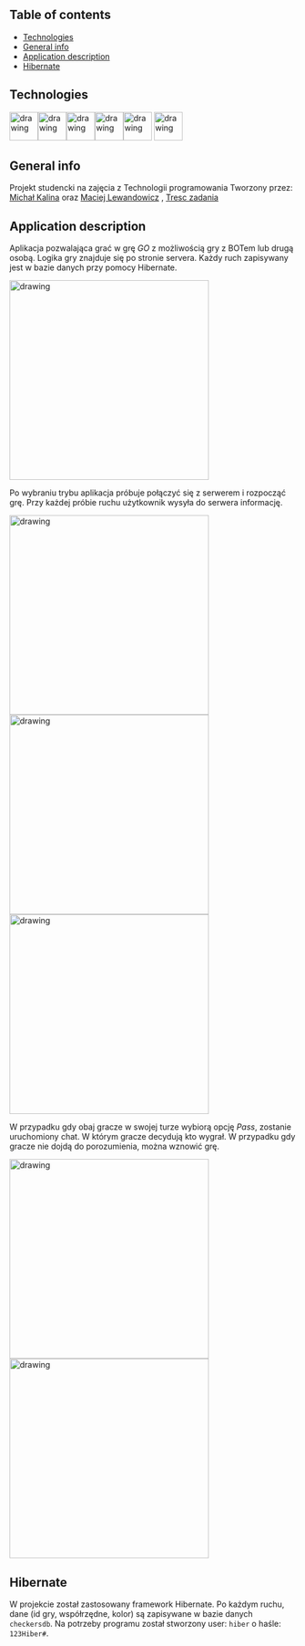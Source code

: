 ## Table of contents
* [Technologies](#technologies)
* [General info](#general-info)
* [Application description](#Application-description)
* [Hibernate](#Hibernate)
	

## Technologies
<img src="https://hsto.org/webt/rg/a1/3b/rga13bp-mbl4ljkpbd-fuu6pzfw.png" alt="drawing" height=50px/><img src="https://vignette.wikia.nocookie.net/jfx/images/5/5a/JavaFXIsland600x300.png/revision/latest?cb=20070917150551" alt="drawing" height=50px/><img 
src="https://i0.wp.com/gluonhq.com/wp-content/uploads/2015/02/SceneBuilderLogo.png?fit=781%2C781&ssl=1" alt="drawing" height=50px/><img 
src="https://www.techcentral.ie/wp-content/uploads/2019/07/Java_jdk_logo_web-372x210.jpg" alt="drawing" height=50px/><img 
src="https://upload.wikimedia.org/wikipedia/commons/thumb/d/d5/IntelliJ_IDEA_Logo.svg/1024px-IntelliJ_IDEA_Logo.svg.png" alt="drawing" height=50px/> <img src="https://kosiorowski.net/wp-content/uploads/2013/11/hibernate1.png" alt="drawing" height=50px/> 


## General info
Projekt studencki na zajęcia z Technologii programowania
Tworzony przez:
[Michał Kalina](https://github.com/KalinaMichal) oraz 
[Maciej Lewandowicz](https://github.com/sasuke5055) , 
[Tresc zadania](https://cs.pwr.edu.pl/macyna/TPLab04.pdf)

## Application description
Aplikacja pozwalająca grać w grę *GO* z możliwością gry z BOTem lub drugą osobą.
Logika gry znajduje się po stronie servera.
Każdy ruch zapisywany jest w bazie danych przy pomocy Hibernate.

<img src="https://github.com/KalinaMichal/projectGO/tree/master/Tresc_zadania/pics/menu.png" alt="drawing" height=350px/> 

Po wybraniu trybu aplikacja próbuje połączyć się z serwerem i rozpocząć grę. Przy każdej próbie ruchu użytkownik wysyła do serwera informację. 

<img src="https://github.com/KalinaMichal/projectGO/tree/master/Tresc_zadania/pics/loading.png" alt="drawing" height=350px/> 
<img src="https://github.com/KalinaMichal/projectGO/tree/master/Tresc_zadania/pics/game.png" alt="drawing" height=350px/> 
<img src="https://github.com/KalinaMichal/projectGO/tree/master/Tresc_zadania/pics/gif.gif" alt="drawing" height=350px/> 

W przypadku gdy obaj gracze w swojej turze wybiorą opcję *Pass*, zostanie uruchomiony chat. W którym gracze decydują kto wygrał. W przypadku gdy gracze nie dojdą do porozumienia, można wznowić grę.

<img src="https://github.com/KalinaMichal/projectGO/tree/master/Tresc_zadania/pics/chat1.png" alt="drawing" height=350px/> 
<img src="https://github.com/KalinaMichal/projectGO/tree/master/Tresc_zadania/pics/chat2.png" alt="drawing" height=350px/> 

## Hibernate
W projekcie został zastosowany framework Hibernate. 
Po każdym ruchu, dane (id gry, współrzędne, kolor) są zapisywane w bazie danych ``checkersdb``. 
Na potrzeby programu został stworzony user: ``hiber`` o haśle: ``123Hiber#``.

